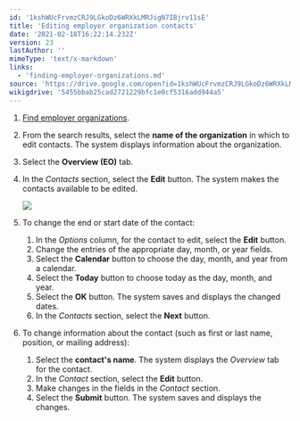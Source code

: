 ```yaml
---
id: '1kshWUcFrvmzCRJ9LGkoDz6WRXkLMRJigN7IBjrv11sE'
title: 'Editing employer organization contacts'
date: '2021-02-18T16:22:14.232Z'
version: 23
lastAuthor: ''
mimeType: 'text/x-markdown'
links:
  - 'finding-employer-organizations.md'
source: 'https://drive.google.com/open?id=1kshWUcFrvmzCRJ9LGkoDz6WRXkLMRJigN7IBjrv11sE'
wikigdrive: '5455bbab25cad2721229bfc1e0cf5316add944a5'
---
```

1. [Find employer organizations](finding-employer-organizations.md).
2. From the search results, select the <strong>name of the organization</strong> in which to edit contacts. The system displays information about the organization.
3. Select the <strong>Overview (EO)</strong> tab.
4. In the <em>Contacts</em> section, select the <strong>Edit</strong> button. The system makes the contacts available to be edited.

    ![](../editing-employer-organization-contacts.assets/49e42941acacd24f80fe8f38228e1995.png)
5. To change the end or start date of the contact:
    1. In the <em>Options</em> column, for the contact to edit, select the <strong>Edit</strong> button.
    2. Change the entries of the appropriate day, month, or year fields.
    3. Select the <strong>Calendar</strong> button to choose the day, month, and year from a calendar.
    4. Select the <strong>Today</strong> button to choose today as the day, month, and year.
    5. Select the <strong>OK</strong> button. The system saves and displays the changed dates.
    6. In the <em>Contacts</em> section, select the <strong>Next</strong> button.
6. To change information about the contact (such as first or last name, position, or mailing address):
    1. Select the <strong>contact's name</strong>. The system displays the <em>Overview</em> tab for the contact.
    2. In the <em>Contact</em> section, select the <strong>Edit</strong> button.
    3. Make changes in the fields in the <em>Contact</em> section.
    4. Select the <strong>Submit</strong> button. The system saves and displays the changes.

